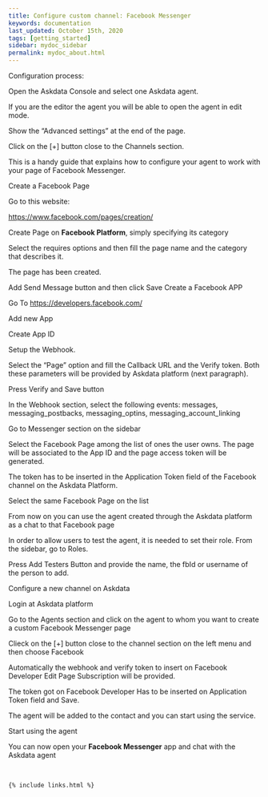 ```yaml
---
title: Configure custom channel: Facebook Messenger
keywords: documentation
last_updated: October 15th, 2020
tags: [getting_started]
sidebar: mydoc_sidebar
permalink: mydoc_about.html
---
```


Configuration process:

Open the Askdata Console and select one Askdata agent.

If you are the editor the agent you will be able to open the agent in edit mode.

Show the “Advanced settings” at the end of the page.

Click on the [+] button close to the Channels section.

This is a handy guide that explains how to configure your agent to work with your page of Facebook Messenger.

Create a Facebook Page

Go to this website:

<https://www.facebook.com/pages/creation/>

Create Page on **Facebook Platform**, simply specifying its category

Select the requires options and then fill the page name and the category that describes it.

The page has been created.

Add Send Message button and then click Save Create a Facebook APP

Go To <https://developers.facebook.com/>

Add new App

Create App ID

Setup the Webhook.

Select the “Page” option and fill the Callback URL and the Verify token. Both these parameters will be provided by Askdata platform (next paragraph).

Press Verify and Save button

In the Webhook section, select the following events: messages, messaging\_postbacks, messaging\_optins, messaging\_account\_linking

Go to Messenger section on the sidebar

Select the Facebook Page among the list of ones the user owns. The page will be associated to the App ID and the page access token will be generated.

The token has to be inserted in the Application Token field of the Facebook channel on the Askdata Platform.

Select the same Facebook Page on the list

From now on you can use the agent created through the Askdata platform as a chat to that Facebook page

In order to allow users to test the agent, it is needed to set their role. From the sidebar, go to Roles.

Press Add Testers Button and provide the name, the fbId or username of the person to add.

Configure a new channel on Askdata

Login at Askdata platform

Go to the Agents section and click on the agent to whom you want to create a custom Facebook Messenger page

Clieck on the [+] button close to the channel section on the left menu and then choose Facebook

Automatically the webhook and verify token to insert on Facebook Developer Edit Page Subscription will be provided.

The token got on Facebook Developer Has to be inserted on Application Token field and Save.

The agent will be added to the contact and you can start using the service.

Start using the agent

You can now open your **Facebook Messenger** app and chat with the Askdata agent

‍



    {% include links.html %}

    